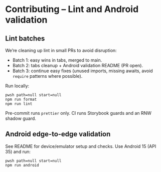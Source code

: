 # Contributing – Lint and Android validation

## Lint batches

We’re cleaning up lint in small PRs to avoid disruption:

- Batch 1: easy wins in tabs, merged to main.
- Batch 2: tabs cleanup + Android validation README (PR open).
- Batch 3: continue easy fixes (unused imports, missing awaits, avoid `require`
  patterns where possible).

Run locally:

```
pwsh path=null start=null
npm run format
npm run lint
```

Pre-commit runs `prettier` only. CI runs Storybook guards and an RNW shadow
guard.

## Android edge-to-edge validation

See README for device/emulator setup and checks. Use Android 15 (API 35) and
run:

```
pwsh path=null start=null
npm run android
```
